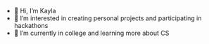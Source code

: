 - 👋 Hi, I’m Kayla
- 👀 I’m interested in creating personal projects and participating in hackathons
- 🌱 I’m currently in college and learning more about CS


